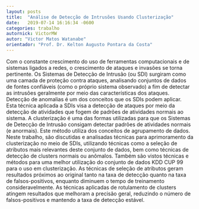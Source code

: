 ```yaml
---
layout: posts
title:  "Análise de Detecção de Intrusões Usando Clusterização"
date:   2019-07-14 16:16:34 -0600
categories: trabalho
autornick: VictorMW
autor: "Victor Matos Watanabe"
orientador: "Prof. Dr. Kelton Augusto Pontara da Costa"
---
```

Com o constante crescimento do uso de ferramentas computacionais e de sistemas ligados a redes, o crescimento de ataques e invasões se torna pertinente. Os Sistemas de Detecção de Intrusão (ou SDI) surgiram como uma camada de proteção contra ataques, analisando conjuntos de dados de fontes confiáveis (como o próprio sistema observado) a fim de detectar as intrusões geralmente por meio das características dos ataques. Detecção de anomalias é um dos conceitos que os SDIs podem aplicar. Esta técnica aplicada a SDIs visa a detecção de ataques por meio da detecção de atividades que fogem de padrões de atividades normais ao sistema. A clusterização é uma das formas utilizadas para que os Sistemas de Detecção de Intrusão consigam detectar padrões de atividades normais (e anormais). Este método utiliza dos conceitos de agrupamento de dados. Neste trabalho, são discutidas e analisadas técnicas para aprimoramento da clusterização no meio de SDIs, utilizando técnicas como a seleção de atributos mais relevantes deste conjunto de dados, bem como técnicas de detecção de clusters normais ou anômalos. Também são vistos técnicas e métodos para uma melhor utilização do conjunto de dados KDD CUP 99 para o uso em clusterização. As técnicas de seleção de atributos geram resultados próximos ao original tanto na taxa de detecção quanto na taxa de falsos-positivos, enquanto diminuem o tempo de treinamento consideravelmente. As técnicas aplicadas de rotulamento de clusters atingem resultados que melhoram a precisão geral, reduzindo o número de falsos-positivos e mantendo a taxa de detecção estável.
